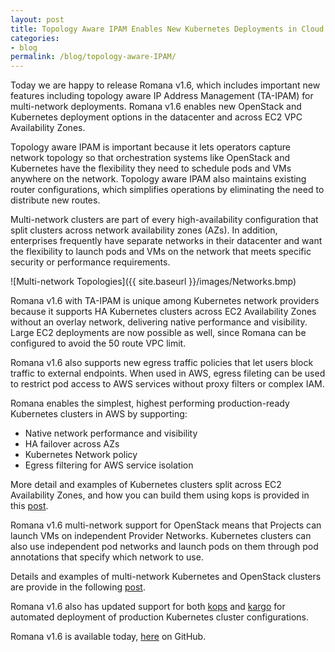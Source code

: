 ```yaml
---
layout: post
title: Topology Aware IPAM Enables New Kubernetes Deployments in Cloud and on Premises 
categories:
- blog
permalink: /blog/topology-aware-IPAM/
---
```


Today we are happy to release Romana v1.6, which includes important new features including topology aware IP Address Management (TA-IPAM) for multi-network deployments. Romana v1.6 enables new OpenStack and Kubernetes deployment options in the datacenter and across EC2 VPC Availability Zones.

Topology aware IPAM is important because it lets operators capture network topology so that orchestration systems like OpenStack and Kubernetes have the flexibility they need to schedule pods and VMs anywhere on the network. Topology aware IPAM also maintains existing router configurations, which simplifies operations by eliminating the need to distribute new routes. 

Multi-network clusters are part of every high-availability configuration that split clusters across network availability zones (AZs). In addition, enterprises frequently have separate networks in their datacenter and want the flexibility to launch pods and VMs on the network that meets specific security or performance requirements.

![Multi-network Topologies]({{ site.baseurl }}/images/Networks.bmp)

Romana v1.6 with TA-IPAM is unique among Kubernetes network providers because it supports HA Kubernetes clusters across EC2 Availability Zones without an overlay network, delivering native performance and visibility. Large EC2 deployments are now possible as well, since Romana can be configured to avoid the 50 route VPC limit. 

Romana v1.6 also supports new egress traffic policies that let users block traffic to external endpoints. When used in AWS, egress fileting can be used to restrict pod access to AWS services without proxy filters or complex IAM. 

Romana enables the simplest, highest performing production-ready Kubernetes clusters in AWS by supporting:

* Native network performance and visibility 
* HA failover across AZs
* Kubernetes Network policy
* Egress filtering for AWS service isolation

More detail and examples of Kubernetes clusters split across EC2 Availability Zones, and how you can build them using kops is provided in this [post](/blog/multi-region-networks/). 

Romana v1.6 multi-network support for OpenStack means that Projects can launch VMs on independent Provider Networks. Kubernetes clusters can also use independent pod networks and launch pods on them through pod annotations that specify which network to use.

Details and examples of multi-network Kubernetes and OpenStack clusters are provide in the following [post](/blog/multi-region-networks/).

Romana v1.6 also has updated support for both [kops](https://github.com/kubernetes/kops) and [kargo]( https://github.com/kubernetes-incubator/kargo) for automated deployment of production Kubernetes cluster configurations.

Romana v1.6 is available today, [here](https://github.com/romana/romana) on GitHub. 

